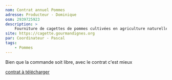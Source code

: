 ```yaml
---
nom: Contrat annuel Pommes 
adresse: Producteur - Dominique
osm: 2939725923
description: >
    Fourniture de cagettes de pommes cultivées en agriculture naturelle de septembre à décembre
site: https://cagette.gourmandignes.org
par: Coordinateur - Pascal
tags: 
    - Pommes
---
```


Bien que la commande soit libre, avec le contrat c'est mieux

[contrat à télécharger](./media/contrat-pommes.pdf)